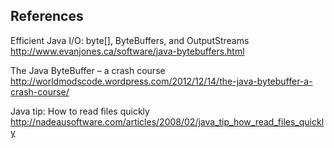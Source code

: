 References
----------

Efficient Java I/O: byte[], ByteBuffers, and OutputStreams
http://www.evanjones.ca/software/java-bytebuffers.html

The Java ByteBuffer – a crash course
http://worldmodscode.wordpress.com/2012/12/14/the-java-bytebuffer-a-crash-course/

Java tip: How to read files quickly
http://nadeausoftware.com/articles/2008/02/java_tip_how_read_files_quickly
